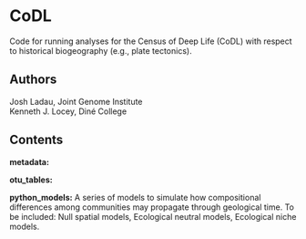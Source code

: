 # CoDL
Code for running analyses for the Census of Deep Life (CoDL) with respect to historical biogeography (e.g., plate tectonics).

## Authors
Josh Ladau, Joint Genome Institute  
Kenneth J. Locey, Diné College  

## Contents

**metadata:**

**otu_tables:**

**python_models:** A series of models to simulate how compositional differences among communities may propagate through geological time. To be included: Null spatial models, Ecological neutral models, Ecological niche models.

